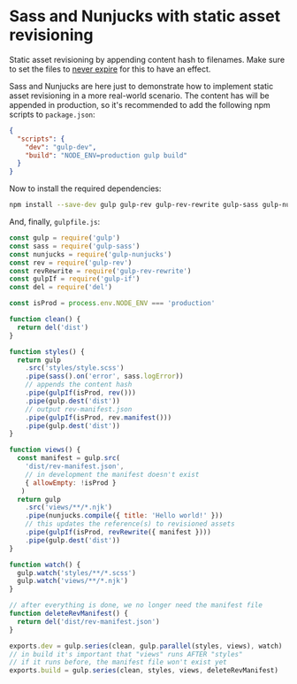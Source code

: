 # Sass and Nunjucks with static asset revisioning

Static asset revisioning by appending content hash to filenames. Make sure to set the files to [never expire](http://developer.yahoo.com/performance/rules.html#expires) for this to have an effect.

Sass and Nunjucks are here just to demonstrate how to implement static asset revisioning in a more real-world scenario. The content has will be appended in production, so it's recommended to add the following npm scripts to `package.json`:

```json
{
  "scripts": {
    "dev": "gulp-dev",
    "build": "NODE_ENV=production gulp build"
  }
}
```

Now to install the required dependencies:

```sh
npm install --save-dev gulp gulp-rev gulp-rev-rewrite gulp-sass gulp-nunjucks gulp-if del
```

And, finally, `gulpfile.js`:

```js
const gulp = require('gulp')
const sass = require('gulp-sass')
const nunjucks = require('gulp-nunjucks')
const rev = require('gulp-rev')
const revRewrite = require('gulp-rev-rewrite')
const gulpIf = require('gulp-if')
const del = require('del')

const isProd = process.env.NODE_ENV === 'production'

function clean() {
  return del('dist')
}

function styles() {
  return gulp
    .src('styles/style.scss')
    .pipe(sass().on('error', sass.logError))
    // appends the content hash
    .pipe(gulpIf(isProd, rev()))
    .pipe(gulp.dest('dist'))
    // output rev-manifest.json
    .pipe(gulpIf(isProd, rev.manifest()))
    .pipe(gulp.dest('dist'))
}

function views() {
  const manifest = gulp.src(
    'dist/rev-manifest.json',
    // in development the manifest doesn't exist
    { allowEmpty: !isProd }
   )
  return gulp
    .src('views/**/*.njk')
    .pipe(nunjucks.compile({ title: 'Hello world!' }))
    // this updates the reference(s) to revisioned assets
    .pipe(gulpIf(isProd, revRewrite({ manifest })))
    .pipe(gulp.dest('dist'))
}

function watch() {
  gulp.watch('styles/**/*.scss')
  gulp.watch('views/**/*.njk')
}

// after everything is done, we no longer need the manifest file
function deleteRevManifest() {
  return del('dist/rev-manifest.json')
}

exports.dev = gulp.series(clean, gulp.parallel(styles, views), watch)
// in build it's important that "views" runs AFTER "styles"
// if it runs before, the manifest file won't exist yet
exports.build = gulp.series(clean, styles, views, deleteRevManifest)
```
